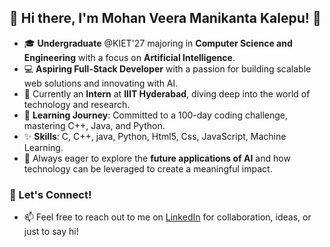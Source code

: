 ## 🌟 Hi there, I'm Mohan Veera Manikanta Kalepu! 👋

- 🎓 **Undergraduate** @KIET'27 majoring in **Computer Science and Engineering** with a focus on **Artificial Intelligence**.
- 💻 **Aspiring Full-Stack Developer** with a passion for building scalable web solutions and innovating with AI.
- 💼 Currently an **Intern** at **IIIT Hyderabad**, diving deep into the world of technology and research.
- 🌱 **Learning Journey**: Committed to a 100-day coding challenge, mastering C++, Java, and Python.
- ✨ **Skills**: C, C++, java, Python, Html5, Css, JavaScript, Machine Learning.
- 🚀 Always eager to explore the **future applications of AI** and how technology can be leveraged to create a meaningful impact.
 
### 💬 Let's Connect!

- 📫 Feel free to reach out to me on [LinkedIn](https://www.linkedin.com/in/kalepu-mohan-veera-manikanta-52546125a) for collaboration, ideas, or just to say hi!
